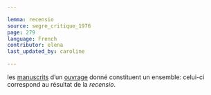 ```yaml
---

lemma: recensio
source: segre_critique_1976
page: 279
language: French
contributor: elena
last_updated_by: caroline

---
```


les [manuscrits](manuscript.html) d’un [ouvrage](work.html) donné constituent un ensemble: celui-ci correspond au résultat de la _recensio_.
